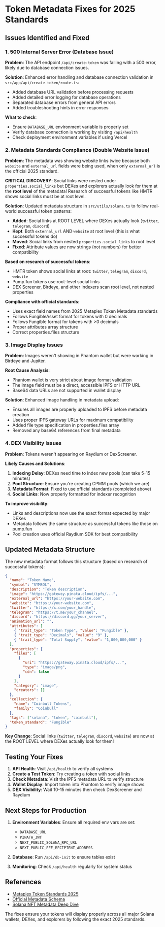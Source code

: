# Token Metadata Fixes for 2025 Standards

## Issues Identified and Fixed

### 1. 500 Internal Server Error (Database Issue)

**Problem**: The API endpoint `/api/create-token` was failing with a 500 error, likely due to database connection issues.

**Solution**: Enhanced error handling and database connection validation in `src/app/api/create-token/route.ts`:
- Added database URL validation before processing requests
- Added detailed error logging for database operations
- Separated database errors from general API errors
- Added troubleshooting hints in error responses

**What to check**:
- Ensure `DATABASE_URL` environment variable is properly set
- Verify database connection is working by visiting `/api/health`
- Check deployment environment variables if using Vercel

### 2. Metadata Standards Compliance (Double Website Issue)

**Problem**: The metadata was showing website links twice because both `website` and `external_url` fields were being used, when only `external_url` is the official 2025 standard.

**CRITICAL DISCOVERY**: Social links were nested under `properties.social_links` but DEXes and explorers actually look for them at the **root level** of the metadata! Research of successful tokens like HMTR shows social links must be at root level.

**Solution**: Updated metadata structure in `src/utils/solana.ts` to follow real-world successful token patterns:
- **Added**: Social links at ROOT LEVEL where DEXes actually look (`twitter`, `telegram`, `discord`)
- **Kept**: Both `external_url` AND `website` at root level (this is what successful tokens do)
- **Moved**: Social links from nested `properties.social_links` to root level
- **Fixed**: Attribute values are now strings (not numbers) for better compatibility

**Based on research of successful tokens**:
- HMTR token shows social links at root: `twitter`, `telegram`, `discord`, `website`
- Pump.fun tokens use root-level social links
- DEX Screener, Birdeye, and other indexers scan root level, not nested properties

**Compliance with official standards**:
- Uses exact field names from 2025 Metaplex Token Metadata standards
- Follows FungibleAsset format for tokens with 0 decimals
- Follows Fungible format for tokens with >0 decimals
- Proper attributes array structure
- Correct properties.files structure

### 3. Image Display Issues

**Problem**: Images weren't showing in Phantom wallet but were working in Birdeye and Jupiter.

**Root Cause Analysis**:
- Phantom wallet is very strict about image format validation
- The image field must be a direct, accessible IPFS or HTTP URL
- Base64 data URLs are not supported in wallet display

**Solution**: Enhanced image handling in metadata upload:
- Ensures all images are properly uploaded to IPFS before metadata creation
- Uses proper IPFS gateway URLs for maximum compatibility
- Added file type specification in properties.files array
- Removed any base64 references from final metadata

### 4. DEX Visibility Issues

**Problem**: Tokens weren't appearing on Raydium or DexScreener.

**Likely Causes and Solutions**:

1. **Indexing Delay**: DEXes need time to index new pools (can take 5-15 minutes)
2. **Pool Structure**: Ensure you're creating CPMM pools (which we are)
3. **Metadata Format**: Fixed to use official standards (completed above)
4. **Social Links**: Now properly formatted for indexer recognition

**To improve visibility**:
- Links and descriptions now use the exact format expected by major DEXes
- Metadata follows the same structure as successful tokens like those on pump.fun
- Pool creation uses official Raydium SDK for best compatibility

## Updated Metadata Structure

The new metadata format follows this structure (based on research of successful tokens):

```json
{
  "name": "Token Name",
  "symbol": "SYMBOL",
  "description": "Token description",
  "image": "https://gateway.pinata.cloud/ipfs/...",
  "external_url": "https://your-website.com",
  "website": "https://your-website.com",
  "twitter": "https://x.com/your_handle",
  "telegram": "https://t.me/your_channel",
  "discord": "https://discord.gg/your_server",
  "animation_url": "",
  "attributes": [
    { "trait_type": "Token Type", "value": "Fungible" },
    { "trait_type": "Decimals", "value": "9" },
    { "trait_type": "Total Supply", "value": "1,000,000,000" }
  ],
  "properties": {
    "files": [
      {
        "uri": "https://gateway.pinata.cloud/ipfs/...",
        "type": "image/png",
        "cdn": false
      }
    ],
    "category": "image",
    "creators": []
  },
  "collection": {
    "name": "Coinbull Tokens",
    "family": "Coinbull"
  },
  "tags": ["solana", "token", "coinbull"],
  "token_standard": "Fungible"
}
```

**Key Change**: Social links (`twitter`, `telegram`, `discord`, `website`) are now at the ROOT LEVEL where DEXes actually look for them!

## Testing Your Fixes

1. **API Health**: Visit `/api/health` to verify all systems
2. **Create a Test Token**: Try creating a token with social links
3. **Check Metadata**: Visit the IPFS metadata URL to verify structure
4. **Wallet Display**: Import token into Phantom to verify image shows
5. **DEX Visibility**: Wait 10-15 minutes then check DexScreener and Raydium

## Next Steps for Production

1. **Environment Variables**: Ensure all required env vars are set:
   - `DATABASE_URL`
   - `PINATA_JWT`
   - `NEXT_PUBLIC_SOLANA_RPC_URL`
   - `NEXT_PUBLIC_FEE_RECIPIENT_ADDRESS`

2. **Database**: Run `/api/db-init` to ensure tables exist

3. **Monitoring**: Check `/api/health` regularly for system status

## References

- [Metaplex Token Standards 2025](https://developers.metaplex.com/token-metadata/token-standard)
- [Official Metadata Schema](https://docs.metaplex.com/programs/token-metadata/overview)
- [Solana NFT Metadata Deep Dive](https://www.quicknode.com/guides/solana-development/nfts/solana-nft-metadata-deep-dive)

The fixes ensure your tokens will display properly across all major Solana wallets, DEXes, and explorers by following the exact 2025 standards. 